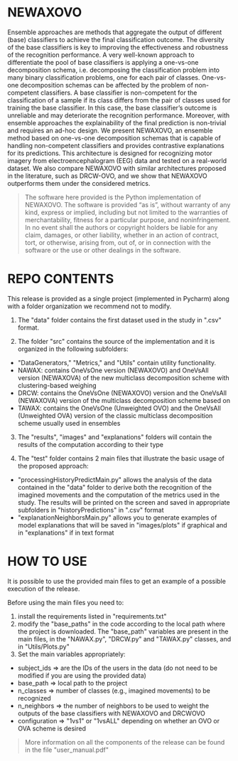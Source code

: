 # NEWAXOVO
Ensemble approaches are methods that aggregate the output of different (base) classifiers to achieve the final classification outcome. 
The diversity of the base classifiers is key to improving the effectiveness and robustness of the recognition performance. 
A very well-known approach to differentiate the pool of base classifiers is applying a one-vs-one decomposition schema, i.e. decomposing the classification problem into many binary classification problems, one for each pair of classes. One-vs-one decomposition schemas can be affected by the problem of non-competent classifiers. 
A base classifier is non-competent for the classification of a sample if its class differs from the pair of classes used for training the base classifier. In this case, the base classifier’s outcome is unreliable and may deteriorate the recognition performance. 
Moreover, with ensemble approaches the explainability of the final prediction is non-trivial and requires an ad-hoc design. 
We present NEWAXOVO, an ensemble method based on one-vs-one decomposition schemas that is capable of handling non-competent classifiers and provides contrastive explanations for its predictions. 
This architecture is designed for recognizing motor imagery from electroencephalogram (EEG) data and tested on a real-world dataset. 
We also compare NEWAXOVO with similar architectures proposed in the literature, such as DRCW-OVO, and we show that NEWAXOVO outperforms them under the considered metrics.

> The software here provided is the Python implementation of NEWAXOVO. The software is provided “as is”, without warranty of any kind, express or implied, including but not limited to the warranties of merchantability, fitness for a particular purpose, and noninfringement. In no event shall the authors or copyright holders be liable for any claim, damages, or other liability, whether in an action of contract, tort, or otherwise, arising from, out of, or in connection with the software or the use or other dealings in the software.


# REPO CONTENTS
This release is provided as a single project (implemented in Pycharm) along with a folder organization we recommend not to modify.

1. The "data" folder contains the first dataset used in the study in ".csv" format.

2. The folder "src" contains the source of the implementation and it is organized in the following subfolders:
* "DataGenerators," "Metrics," and "Utils" contain utility functionality. 
* NAWAX: contains OneVsOne version (NEWAXOVO) and OneVsAll version (NEWAXOVA) of the new multiclass decomposition scheme with clustering-based weighing
* DRCW: contains the OneVsOne (NEWAXOVO) version and the OneVsAll (NEWAXOVA) version of the multiclass decomposition scheme based on 
* TAWAX: contains the OneVsOne (Unweighted OVO) and the OneVsAll (Unweighted OVA) version of the classic multiclass decomposition scheme usually used in ensembles

3. The "results", "images" and "explanations" folders will contain the results of the computation according to their type

4. The "test" folder contains 2 main files that illustrate the basic usage of the proposed approach:
* "processingHistoryPredictMain.py" allows the analysis of the data contained in the "data" folder to derive both the recognition of the imagined movements and the computation of the metrics used in the study. The results will be printed on the screen and saved in appropriate subfolders in "historyPredictions" in ".csv" format
* "explanationNeighborsMain.py" allows you to generate examples of model explanations that will be saved in "images/plots" if graphical and in "explanations" if in text format


# HOW TO USE
It is possible to use the provided main files to get an example of a possible execution of the release.

Before using the main files you need to:
1. install the requirements listed in "requirements.txt"
2. modify the "base_paths" in the code according to the local path where the project is downloaded. The "base_path" variables are present in the main files, in the "NAWAX.py", "DRCW.py" and "TAWAX.py" classes, and in "Utils/Plots.py"
3. Set the main variables appropriately:
* subject_ids => are the IDs of the users in the data (do not need to be modified if you are using the provided data)
* base_path => local path to the project
* n_classes => number of classes (e.g., imagined movements) to be recognized 
* n_neighbors => the number of neighbors to be used to weight the outputs of the base classifiers with NEWAXOVO and DRCWOVO
* configuration => "1vs1" or "1vsALL" depending on whether an OVO or OVA scheme is desired

> More information on all the components of the release can be found in the file "user_manual.pdf"